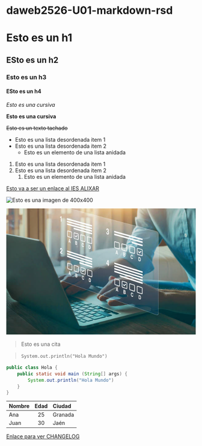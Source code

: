 # daweb2526-U01-markdown-rsd

# Esto es un h1

## ESto es un h2

### Esto es un h3

#### ESto es un h4

*Esto es una cursiva*

**Esto es una cursiva**

~~Esto es un texto tachado~~

- Esto es una lista desordenada item 1
- Esto es una lista desordenada item 2
    - Esto es un elemento de una lista anidada


1. Esto es una lista desordenada item 1
2. Esto es una lista desordenada item 2
    1. Esto es un elemento de una lista anidada

[Esto va a ser un enlace al IES ALIXAR](https://example.com)  

![Esto es una imagen de 400x400](https://placehold.co/400)

![Esto es una imagen en el repositorio](images/istockphoto-1398462038-612x612%20(1).jpg)

> Esto es una cita

> `System.out.println("Hola Mundo")`

```java
public class Hola {
    public static void main (String[] args) {
        System.out.println("Hola Mundo")
    }
}
```


| Nombre | Edad | Ciudad   |
|:-------|:----:|:----------|
| Ana    |  25 | Granada   |
| Juan   |  30 | Jaén      |


[Enlace para ver CHANGELOG](./CHANGELOG.md)